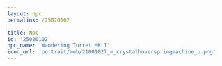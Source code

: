 ```yaml
---
layout: npc
permalink: /25020102

title: Npc
id: '25020102'
npc_name: 'Wandering Turret MK I'
icon_url: 'portrait/mob/21001027_m_crystalhoverspringmachine_p.png'
---
```

